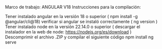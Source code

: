 Marco de trabajo: ANGULAR V18
Instrucciones para la compilación:

Tener instalado angular en la versión 18 o superior ( npm install -g @angular/cli@18)
verificar si angular se instaló correctamente ( ng version )
Tener instalado node en la versión 22.14.0 o superior ( descargar el instalador en la web de node: https://nodejs.org/es/download )
Descomprimir el archivo .ZIP y compilar el siguiente código
npm install
ng serve
